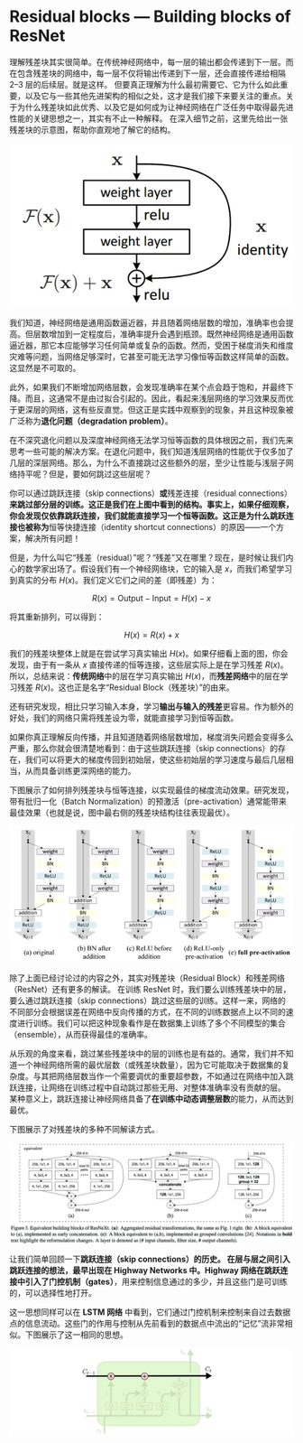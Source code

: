 # Residual blocks — Building blocks of ResNet


理解残差块其实很简单。在传统神经网络中，每一层的输出都会传递到下一层。而在包含残差块的网络中，每一层不仅将输出传递到下一层，还会直接传递给相隔 2–3 层的后续层。就是这样。
但要真正理解为什么最初需要它、它为什么如此重要，以及它与一些其他先进架构的相似之处，这才是我们接下来要关注的重点。关于为什么残差块如此优秀、以及它是如何成为让神经网络在广泛任务中取得最先进性能的关键思想之一，其实有不止一种解释。
在深入细节之前，这里先给出一张残差块的示意图，帮助你直观地了解它的结构。

![](pictures/single_residual_block.webp "")

我们知道，神经网络是通用函数逼近器，并且随着网络层数的增加，准确率也会提高。但层数增加到一定程度后，准确率提升会遇到瓶颈。既然神经网络是通用函数逼近器，那它本应能够学习任何简单或复杂的函数。然而，受困于梯度消失和维度灾难等问题，当网络足够深时，它甚至可能无法学习像恒等函数这样简单的函数。这显然是不可取的。

此外，如果我们不断增加网络层数，会发现准确率在某个点会趋于饱和，并最终下降。而且，这通常不是由过拟合引起的。因此，看起来浅层网络的学习效果反而优于更深层的网络，这有些反直觉。但这正是实践中观察到的现象，并且这种现象被广泛称为**退化问题（degradation problem）**。

在不深究退化问题以及深度神经网络无法学习恒等函数的具体根因之前，我们先来思考一些可能的解决方案。在退化问题中，我们知道浅层网络的性能优于仅多加了几层的深层网络。那么，为什么不直接跳过这些额外的层，至少让性能与浅层子网络持平呢？但是，要如何跳过这些层呢？


你可以通过跳跃连接（skip connections）**或**残差连接（residual connections）**来跳过部分层的训练。这正是我们在上图中看到的结构。事实上，如果仔细观察，你会发现仅依靠跳跃连接，我们就能直接学习一个恒等函数。这正是为什么跳跃连接也被称为**恒等快捷连接（identity shortcut connections）的原因——一个方案，解决所有问题！

但是，为什么叫它“残差（residual）”呢？“残差”又在哪里？现在，是时候让我们内心的数学家出场了。假设我们有一个神经网络块，它的输入是 $x$，而我们希望学习到真实的分布 $H(x)$。我们定义它们之间的差（即残差）为：

$$
R(x) = \text{Output} - \text{Input} = H(x) - x
$$

将其重新排列，可以得到：

$$
H(x) = R(x) + x
$$

我们的残差块整体上就是在尝试学习真实输出 $H(x)$。如果仔细看上面的图，你会发现，由于有一条从 $x$ 直接传递的恒等连接，这些层实际上是在学习残差 $R(x)$。
所以，总结来说：**传统网络**中的层在学习真实输出 $H(x)$，而**残差网络**中的层在学习残差 $R(x)$。这也正是名字“Residual Block（残差块）”的由来。

还有研究发现，相比只学习输入本身，学习**输出与输入的残差**更容易。作为额外的好处，我们的网络只需将残差设为零，就能直接学习到恒等函数。

如果你真正理解反向传播，并且知道随着网络层数增加，梯度消失问题会变得多么严重，那么你就会很清楚地看到：由于这些跳跃连接（skip connections）的存在，我们可以将更大的梯度传回到初始层，使这些初始层的学习速度与最后几层相当，从而具备训练更深网络的能力。

下图展示了如何排列残差块与恒等连接，以实现最佳的梯度流动效果。研究发现，带有批归一化（Batch Normalization）的预激活（pre-activation）通常能带来最佳效果（也就是说，图中最右侧的残差块结构往往表现最优）。

![](pictures/types_of_residual_block.webp "")

除了上面已经讨论过的内容之外，其实对残差块（Residual Block）和残差网络（ResNet）还有更多的解读。
在训练 ResNet 时，我们要么训练残差块中的层，要么通过跳跃连接（skip connections）跳过这些层的训练。这样一来，网络的不同部分会根据误差在网络中反向传播的方式，在不同的训练数据点上以不同的速度进行训练。我们可以把这种现象看作是在数据集上训练了多个不同模型的集合（ensemble），从而获得最佳的准确率。

从乐观的角度来看，跳过某些残差块中的层的训练也是有益的。通常，我们并不知道一个神经网络所需的最优层数（或残差块数量），因为它可能取决于数据集的复杂度。与其把网络层数当作一个需要调优的重要超参数，不如通过在网络中加入跳跃连接，让网络在训练过程中自动跳过那些无用、对整体准确率没有贡献的层。
某种意义上，跳跃连接让神经网络具备了**在训练中动态调整层数**的能力，从而达到最优。

下图展示了对残差块的多种不同解读方式。

![](pictures/different_interpretations_of_residual_block.webp "")

让我们简单回顾一下**跳跃连接（skip connections）**的历史。
在层与层之间引入跳跃连接的想法，最早出现在 **Highway Networks** 中。Highway 网络在跳跃连接中引入了**门控机制（gates）**，用来控制信息通过的多少，并且这些门是可训练的，可以选择性地打开。

这一思想同样可以在 **LSTM 网络** 中看到，它们通过门控机制来控制来自过去数据点的信息流动。这些门的作用与控制从先前看到的数据点中流出的“记忆”流非常相似。下图展示了这一相同的思想。

![](pictures/Similar_to_LSTM_Block.webp "")